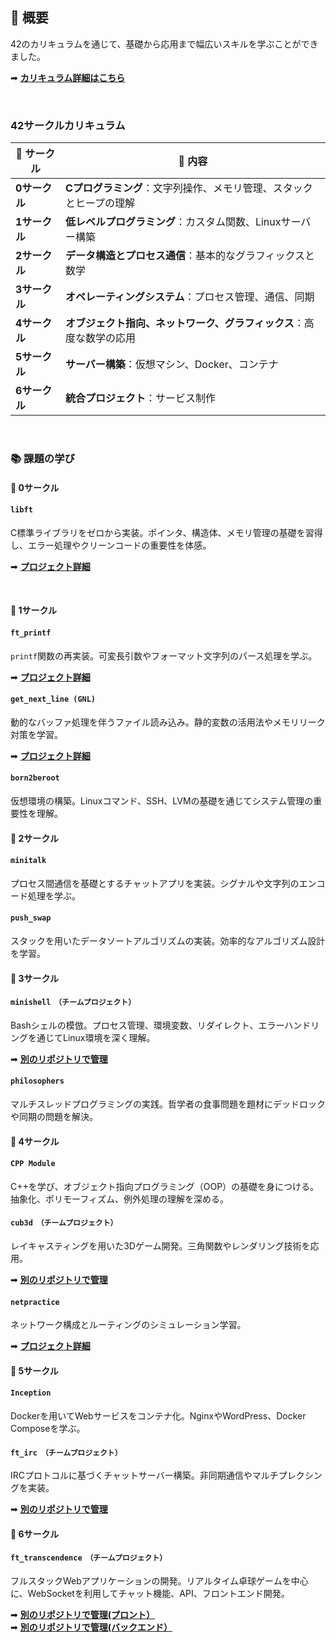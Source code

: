 ## 🌟 **概要**

42のカリキュラムを通じて、基礎から応用まで幅広いスキルを学ぶことができました。

➡ [**カリキュラム詳細はこちら**](https://42tokyo.jp/curriculum/)

<br>

### **42サークルカリキュラム**

| 🔢 **サークル** | 📝 **内容**                                                                 |
|-----------------|-----------------------------------------------------------------------------|
| **0サークル**   | **Cプログラミング**：文字列操作、メモリ管理、スタックとヒープの理解          |
| **1サークル**   | **低レベルプログラミング**：カスタム関数、Linuxサーバー構築                  |
| **2サークル**   | **データ構造とプロセス通信**：基本的なグラフィックスと数学                   |
| **3サークル**   | **オペレーティングシステム**：プロセス管理、通信、同期                       |
| **4サークル**   | **オブジェクト指向、ネットワーク、グラフィックス**：高度な数学の応用         |
| **5サークル**   | **サーバー構築**：仮想マシン、Docker、コンテナ                             |
| **6サークル**   | **統合プロジェクト**：サービス制作                                           |

<br>

### 📚 **課題の学び**



#### **🔹 0サークル**
#### **`libft`**  
C標準ライブラリをゼロから実装。ポインタ、構造体、メモリ管理の基礎を習得し、エラー処理やクリーンコードの重要性を体感。

➡ [**プロジェクト詳細**](https://www.notion.so/libft-C-14427bad9ca880678a38f3a3f134ac89?pvs=4)

<br>

#### **🔹 1サークル**
#### **`ft_printf`**  
`printf`関数の再実装。可変長引数やフォーマット文字列のパース処理を学ぶ。

➡ [**プロジェクト詳細**](https://www.notion.so/ft_printf-printf-14427bad9ca8804cbe68fc278b592ee2?pvs=4)


#### **`get_next_line (GNL)`**  
動的なバッファ処理を伴うファイル読み込み。静的変数の活用法やメモリリーク対策を学習。

➡ [**プロジェクト詳細**](https://www.notion.so/get_next_line-14427bad9ca8809e8cc0fd9eebd7347c?pvs=4)

#### **`born2beroot`**  
仮想環境の構築。Linuxコマンド、SSH、LVMの基礎を通じてシステム管理の重要性を理解。


#### **🔹 2サークル**
#### **`minitalk`**  
プロセス間通信を基礎とするチャットアプリを実装。シグナルや文字列のエンコード処理を学ぶ。

#### **`push_swap`**  
スタックを用いたデータソートアルゴリズムの実装。効率的なアルゴリズム設計を学習。


#### **🔹 3サークル**
#### **`minishell　（チームプロジェクト）`**  
Bashシェルの模倣。プロセス管理、環境変数、リダイレクト、エラーハンドリングを通じてLinux環境を深く理解。

➡ [**別のリポジトリで管理**](https://github.com/Joo-hyun-Kang/42_Shell-with-me-minishell)

#### **`philosophers`**  
マルチスレッドプログラミングの実践。哲学者の食事問題を題材にデッドロックや同期の問題を解決。


#### **🔹 4サークル**
#### **`CPP Module`**  
C++を学び、オブジェクト指向プログラミング（OOP）の基礎を身につける。抽象化、ポリモーフィズム、例外処理の理解を深める。

#### **`cub3d　（チームプロジェクト）`**  
レイキャスティングを用いた3Dゲーム開発。三角関数やレンダリング技術を応用。

➡ [**別のリポジトリで管理**](https://github.com/Joo-hyun-Kang/42_Cub3d)

#### **`netpractice`**  
ネットワーク構成とルーティングのシミュレーション学習。

➡ [**プロジェクト詳細**](https://www.notion.so/NetPractice-da89a17a9e7d442a904161318590d807?pvs=4)


#### **🔹 5サークル**
#### **`Inception`**  
Dockerを用いてWebサービスをコンテナ化。NginxやWordPress、Docker Composeを学ぶ。

#### **`ft_irc　（チームプロジェクト）`**  
IRCプロトコルに基づくチャットサーバー構築。非同期通信やマルチプレクシングを実装。

➡ [**別のリポジトリで管理**](https://github.com/Joo-hyun-Kang/42_IRC_OOP)


#### **🔹 6サークル**
#### **`ft_transcendence　（チームプロジェクト）`**  
フルスタックWebアプリケーションの開発。リアルタイム卓球ゲームを中心に、WebSocketを利用してチャット機能、API、フロントエンド開発。

➡ [**別のリポジトリで管理(プロント）**](https://github.com/Joo-hyun-Kang/42_Transcendence_Frontend) 
<br>
➡ [**別のリポジトリで管理(バックエンド）**](https://github.com/Joo-hyun-Kang/42_Transcendence_Backend)



